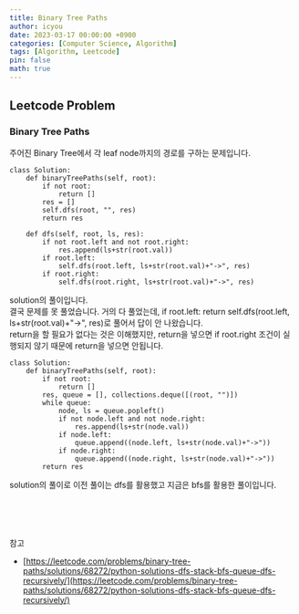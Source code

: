 ```yaml
---
title: Binary Tree Paths
author: icyou
date: 2023-03-17 00:00:00 +0900
categories: [Computer Science, Algorithm]
tags: [Algorithm, Leetcode]
pin: false
math: true
---
```


## Leetcode Problem

### Binary Tree Paths
주어진 Binary Tree에서 각 leaf node까지의 경로를 구하는 문제입니다.

```
class Solution:
    def binaryTreePaths(self, root):
        if not root:
            return []
        res = []
        self.dfs(root, "", res)
        return res
    
    def dfs(self, root, ls, res):
        if not root.left and not root.right:
            res.append(ls+str(root.val))
        if root.left:
            self.dfs(root.left, ls+str(root.val)+"->", res)
        if root.right:
            self.dfs(root.right, ls+str(root.val)+"->", res)

```
solution의 풀이입니다.  
결국 문제를 못 풀었습니다. 거의 다 풀었는데, 
if root.left: return self.dfs(root.left, ls+str(root.val)+"->", res)로 풀어서 답이 안 나왔습니다.  
return을 할 필요가 없다는 것은 이해했지만, return을 넣으면 if root.right 조건이 실행되지 않기 때문에 return을 넣으면 안됩니다.  

```
class Solution:
    def binaryTreePaths(self, root):
        if not root:
            return []
        res, queue = [], collections.deque([(root, "")])
        while queue:
            node, ls = queue.popleft()
            if not node.left and not node.right:
                res.append(ls+str(node.val))
            if node.left:
                queue.append((node.left, ls+str(node.val)+"->"))
            if node.right:
                queue.append((node.right, ls+str(node.val)+"->"))
        return res
```
solution의 풀이로 이전 풀이는 dfs를 활용했고 지금은 bfs를 활용한 풀이입니다.  

<br/><br/><br/><br/>
참고 
- [https://leetcode.com/problems/binary-tree-paths/solutions/68272/python-solutions-dfs-stack-bfs-queue-dfs-recursively/](https://leetcode.com/problems/binary-tree-paths/solutions/68272/python-solutions-dfs-stack-bfs-queue-dfs-recursively/)